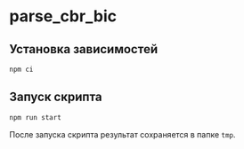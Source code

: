 # parse_cbr_bic

## Установка зависимостей

```bash
npm ci
```

## Запуск скрипта

```bash
npm run start
```

После запуска скрипта результат сохраняется в папке `tmp`.
